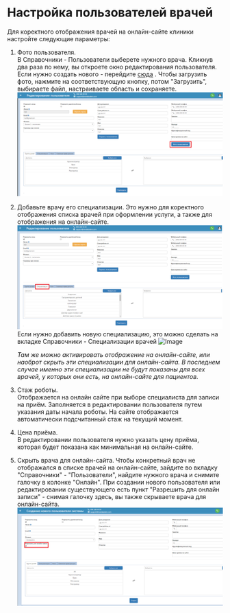 # Настройка пользователей врачей 

Для коректного отображения врачей на онлайн-сайте клиники настройте следующие параметры:   
1. Фото пользователя.   
    В Справочники - Пользователи выберете нужного врача. Кликнув два раза по нему, вы откроете окно редактирования  пользователя. Если нужно создать нового - перейдите <a href="./Users/index">сюда</a> . Чтобы загрузить фото, нажмите на соответствующую кнопку, потом "Загрузить", выбираете файл, настраиваете область и сохраняете.
    ![Image](Image/drOn1.png)

2. Добавьте врачу его специализации. Это нужно для коректного отображения списка врачей при оформлении услуги, а также для отображения на онлайн-сайте.
    ![Image](Image/drOn2.png)
    Если нужно добавить новую специализацию, это можно сделать на вкладке Справочники - Специализации врачей
    ![Image](Image/Specializacii.gif)
    
    *Там же можно активировать отображение на онлайн-сайте, или наоброт скрыть эти специализации для онлайн-сайта. В последнем случае именно эти специализации не будут показаны для всех врачей, у которых они есть, на онлайн-сайте для пациентов.*
3. Стаж роботы.   
    Отображается на онлайн сайте при выборе специалиста для записи на приём. Заполняется в редактировании пользователя путем указания даты начала роботы. На сайте отображается автоматически подсчитанный стаж на текущий момент. 
4. Цена приёма.   
    В редактировании пользователя нужно указать цену приёма, которая будет показана как минимальная на онлайн-сайте.
5. Скрыть врача для онлайн-сайта.
    Чтобы конкретный врач не отображался в списке врачей на онлайн-сайте, зайдите во вкладку "Справочники" - "Пользователи", найдите нужного врача и снимите галочку в колонке "Онлайн". При создании нового пользователя или редактировании существующего есть пункт "Разрешить для онлайн записи" - снимая галочку здесь, вы также скрываете врача для онлайн-сайта.   
    ![Image](Image/hide.png)